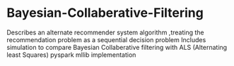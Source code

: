 # Bayesian-Collaberative-Filtering
Describes an alternate recommender system algorithm ,treating the recommendation problem as a sequential decision problem
Includes simulation to compare Bayesian Collaberative filtering with ALS (Alternating least Squares) pyspark mllib implementation
